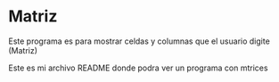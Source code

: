 # Matriz
Este programa es para mostrar celdas y columnas que el usuario digite (Matriz)

Este es  mi archivo README  donde  podra  ver un programa con mtrices 
